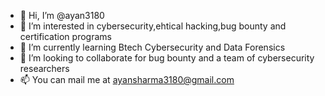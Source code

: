 - 👋 Hi, I’m @ayan3180
- 👀 I’m interested in cybersecurity,ehtical hacking,bug bounty and certification programs 
- 🌱 I’m currently learning Btech Cybersecurity and Data Forensics 
- 💞️ I’m looking to collaborate for bug bounty and a team of cybersecurity researchers
- 📫 You can mail me at ayansharma3180@gmail.com
<!---
ayan3180/ayan3180 is a ✨ special ✨ repository because its `README.md` (this file) appears on your GitHub profile.
You can click the Preview link to take a look at your changes.
--->
